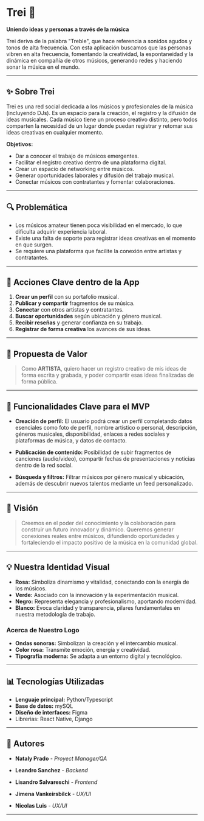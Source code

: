 # Trei 🎵

**Uniendo ideas y personas a través de la música**

Trei deriva de la palabra "Treble", que hace referencia a sonidos agudos y tonos de alta frecuencia. Con esta aplicación buscamos que las personas vibren en alta frecuencia, fomentando la creatividad, la espontaneidad y la dinámica en compañía de otros músicos, generando redes y haciendo sonar la música en el mundo.

---

## ✨ Sobre Trei

Trei es una red social dedicada a los músicos y profesionales de la música (incluyendo DJs). Es un espacio para la creación, el registro y la difusión de ideas musicales. Cada músico tiene un proceso creativo distinto, pero todos comparten la necesidad de un lugar donde puedan registrar y retomar sus ideas creativas en cualquier momento.

**Objetivos:**

- Dar a conocer el trabajo de músicos emergentes.
- Facilitar el registro creativo dentro de una plataforma digital.
- Crear un espacio de networking entre músicos.
- Generar oportunidades laborales y difusión del trabajo musical.
- Conectar músicos con contratantes y fomentar colaboraciones.

---

## 🔍 Problemática

- Los músicos amateur tienen poca visibilidad en el mercado, lo que dificulta adquirir experiencia laboral.
- Existe una falta de soporte para registrar ideas creativas en el momento en que surgen.
- Se requiere una plataforma que facilite la conexión entre artistas y contratantes.

---

## 🔗 Acciones Clave dentro de la App

1. **Crear un perfil** con su portafolio musical.
2. **Publicar y compartir** fragmentos de su música.
3. **Conectar** con otros artistas y contratantes.
4. **Buscar oportunidades** según ubicación y género musical.
5. **Recibir reseñas** y generar confianza en su trabajo.
6. **Registrar de forma creativa** los avances de sus ideas.

---

## 🔹 Propuesta de Valor

> Como **ARTISTA**, quiero hacer un registro creativo de mis ideas de forma escrita y grabada, y poder compartir esas ideas finalizadas de forma pública.

---

## 🔧 Funcionalidades Clave para el MVP

- **Creación de perfil:** El usuario podrá crear un perfil completando datos esenciales como foto de perfil, nombre artístico o personal, descripción, géneros musicales, disponibilidad, enlaces a redes sociales y plataformas de música, y datos de contacto.

- **Publicación de contenido:** Posibilidad de subir fragmentos de canciones (audio/video), compartir fechas de presentaciones y noticias dentro de la red social.

- **Búsqueda y filtros:** Filtrar músicos por género musical y ubicación, además de descubrir nuevos talentos mediante un feed personalizado.

---

## 🌟 Visión

> Creemos en el poder del conocimiento y la colaboración para construir un futuro innovador y dinámico. Queremos generar conexiones reales entre músicos, difundiendo oportunidades y fortaleciendo el impacto positivo de la música en la comunidad global.

---

## 💡 Nuestra Identidad Visual

- **Rosa:** Simboliza dinamismo y vitalidad, conectando con la energía de los músicos.
- **Verde:** Asociado con la innovación y la experimentación musical.
- **Negro:** Representa elegancia y profesionalismo, aportando modernidad.
- **Blanco:** Evoca claridad y transparencia, pilares fundamentales en nuestra metodología de trabajo.

### Acerca de Nuestro Logo

- **Ondas sonoras:** Simbolizan la creación y el intercambio musical.
- **Color rosa:** Transmite emoción, energía y creatividad.
- **Tipografía moderna:** Se adapta a un entorno digital y tecnológico.

---

## 📊 Tecnologías Utilizadas

- **Lenguaje principal:** Python/Typescript
- **Base de datos:** mySQL
- **Diseño de interfaces:** Figma
- Librerias: React Native, Django

---

## 👥 Autores

- **Nataly Prado** - *Proyect Manager/QA*

- **Leandro Sanchez** - *Backend*

- **Lisandro Salvareschi** - *Frontend*

- **Jimena Vankeirsbilck** - *UX/UI*

- **Nicolas Luis** - *UX/UI*

---






